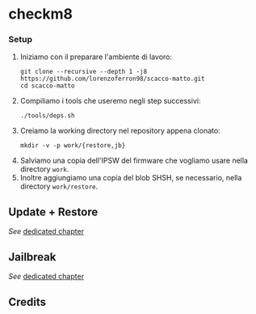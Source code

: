 # checkm8

### Setup
1. Iniziamo con il preparare l'ambiente di lavoro:
   ```shell
   git clone --recursive --depth 1 -j8 https://github.com/lorenzoferron98/scacco-matto.git
   cd scacco-matto
   ```
2. Compiliamo i tools che useremo negli step successivi:
   ```shell
   ./tools/deps.sh
   ```
3. Creiamo la working directory nel repository appena clonato:
   ```shell
   mkdir -v -p work/{restore,jb}
   ```
4. Salviamo una copia dell'IPSW del firmware che vogliamo usare nella directory `work`.
5. Inoltre aggiungiamo una copia del blob SHSH, se necessario, nella directory `work/restore`.

## Update + Restore

_See_ [dedicated chapter](docs/restore.md)

## Jailbreak

_See_ [dedicated chapter](docs/jb.md)

## Credits

